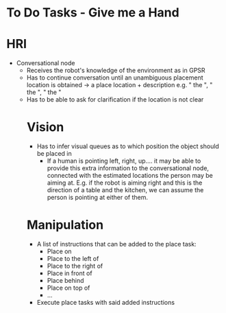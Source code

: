 # To Do Tasks - Give me a Hand

# HRI
- Conversational node
    - Receives the robot's knowledge of the environment as in GPSR
    - Has to continue conversation until an unambiguous placement location is obtained -> a place location + description e.g. "<besides> the <apple>", "<on> the <table>", "<in> the <shelf>"
    - Has to be able to ask for clarification if the location is not clear

# Vision
- Has to infer visual queues as to which position the object should be placed in
    - If a human is pointing left, right, up.... it may be able to provide this extra information to the conversational node, connected with the estimated locations the person may be aiming at. E.g. if the robot is aiming right and this is the direction of a table and the kitchen, we can assume the person is pointing at either of them.

# Manipulation
- A list of instructions that can be added to the place task:
    - Place on 
    - Place to the left of
    - Place to the right of
    - Place in front of
    - Place behind
    -  Place on top of
    -  ...
- Execute place tasks with said added instructions